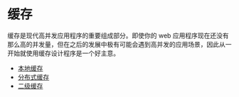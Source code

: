 # 缓存

缓存是现代高并发应用程序的重要组成部分。即使你的 web 应用程序现在还没有那么高的并发量，但在之后的发展中极有可能会遇到高并发的应用场景，因此从一开始就使用缓存设计程序是一个好主意。

* [本地缓存](local_caching.md)
* [分布式缓存](distributed_caching.md)
* [二级缓存](two_level_cache.md)
